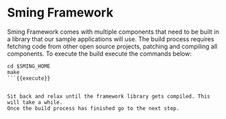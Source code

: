 # Sming Framework

Sming Framework comes with multiple components that need to be built in a library that our sample applications will use. The build process requires fetching code from other open source projects, patching and compiling all components. To execute the build execute the commands below:

```
cd $SMING_HOME
make
```{{execute}}


Sit back and relax until the framework library gets compiled. This will take a while.
Once the build process has finished go to the next step.



